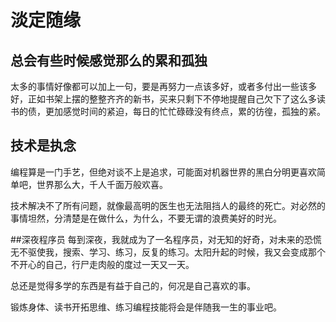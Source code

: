 # 淡定随缘

## 总会有些时候感觉那么的累和孤独
太多的事情好像都可以加上一句，要是再努力一点该多好，或者多付出一些该多好，正如书架上摆的整整齐齐的新书，买来只剩下不停地提醒自己欠下了这么多读书的债，更加感觉时间的紧迫，每日的忙忙碌碌没有终点，累的彷徨，孤独的紧。

## 技术是执念
编程算是一门手艺，但绝对谈不上是追求，可能面对机器世界的黑白分明更喜欢简单吧，世界那么大，千人千面万般欢喜。

技术解决不了所有问题，就像最高明的医生也无法阻挡人的最终的死亡。对必然的事情坦然，分清楚是在做什么，为什么，不要无谓的浪费美好的时光。

##深夜程序员
每到深夜，我就成为了一名程序员，对无知的好奇，对未来的恐慌无不驱使我，搜索、学习、练习，反复的练习。太阳升起的时候，我又会变成那个不开心的自己，行尸走肉般的度过一天又一天。

总还是觉得多学的东西是有益于自己的，何况是自己喜欢的事。

锻炼身体、读书开拓思维、练习编程技能将会是伴随我一生的事业吧。
